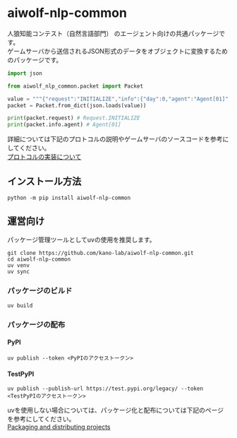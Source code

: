 # aiwolf-nlp-common

人狼知能コンテスト（自然言語部門） のエージェント向けの共通パッケージです。  
ゲームサーバから送信されるJSON形式のデータをオブジェクトに変換するためのパッケージです。

```python
import json

from aiwolf_nlp_common.packet import Packet

value = """{"request":"INITIALIZE","info":{"day":0,"agent":"Agent[01]","statusMap":{"Agent[01]":"ALIVE","Agent[02]":"ALIVE","Agent[03]":"ALIVE","Agent[04]":"ALIVE","Agent[05]":"ALIVE"},"roleMap":{"Agent[01]":"WEREWOLF"}},"setting":{"playerNum":5,"maxTalk":5,"maxTalkTurn":20,"maxWhisper":5,"maxWhisperTurn":20,"maxSkip":0,"isEnableNoAttack":false,"isVoteVisible":false,"isTalkOnFirstDay":true,"responseTimeout":120000,"actionTimeout":60000,"maxRevote":1,"maxAttackRevote":1,"roleNumMap":{"BODYGUARD":0,"MEDIUM":0,"POSSESSED":1,"SEER":1,"VILLAGER":2,"WEREWOLF":1}}}"""
packet = Packet.from_dict(json.loads(value))

print(packet.request) # Request.INITIALIZE
print(packet.info.agent) # Agent[01]
```

詳細については下記のプロトコルの説明やゲームサーバのソースコードを参考にしてください。  
[プロトコルの実装について](https://github.com/kano-lab/aiwolf-nlp-server/blob/main/doc/protocol.md)

## インストール方法

```
python -m pip install aiwolf-nlp-common
```

## 運営向け

パッケージ管理ツールとしてuvの使用を推奨します。

```
git clone https://github.com/kano-lab/aiwolf-nlp-common.git
cd aiwolf-nlp-common
uv venv
uv sync
```

### パッケージのビルド

```
uv build
```

### パッケージの配布

#### PyPI

```
uv publish --token <PyPIのアクセストークン>
```

#### TestPyPI

```
uv publish --publish-url https://test.pypi.org/legacy/ --token <TestPyPIのアクセストークン>
```


uvを使用しない場合については、パッケージ化と配布については下記のページを参考にしてください。  
[Packaging and distributing projects](https://packaging.python.org/en/latest/guides/distributing-packages-using-setuptools/)
